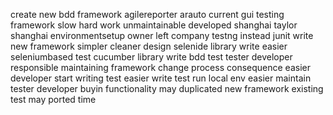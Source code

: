 create new bdd framework agilereporter arauto current gui testing framework slow hard work unmaintainable developed shanghai taylor shanghai environmentsetup owner left company testng instead junit write new framework simpler cleaner design selenide library write easier seleniumbased test cucumber library write bdd test tester developer responsible maintaining framework change process consequence easier developer start writing test easier write test run local env easier maintain tester developer buyin functionality may duplicated new framework existing test may ported time